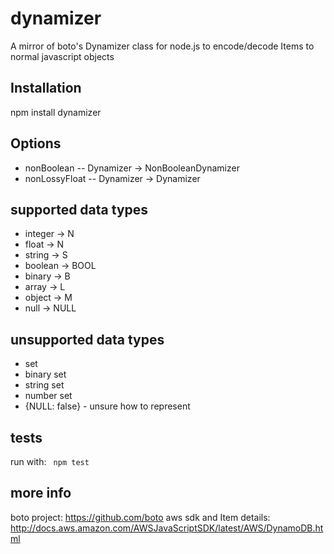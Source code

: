 # dynamizer
A mirror of boto's Dynamizer class for node.js to encode/decode Items to normal javascript objects

Installation
------------

npm install dynamizer


Options
-------

* nonBoolean -- Dynamizer -> NonBooleanDynamizer
* nonLossyFloat -- Dynamizer -> Dynamizer

supported data types
--------------------

* integer -> N
* float -> N
* string -> S
* boolean -> BOOL
* binary -> B
* array -> L
* object -> M
* null -> NULL


unsupported data types
----------------------

* set 
* binary set
* string set
* number set
* {NULL: false} - unsure how to represent


tests
-----
run with:
<code>
    npm test
</code>


more info
---------

boto project:  https://github.com/boto
aws sdk and Item details: http://docs.aws.amazon.com/AWSJavaScriptSDK/latest/AWS/DynamoDB.html